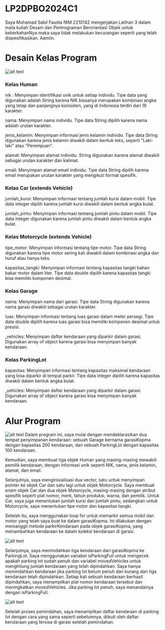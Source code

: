 # LP2DPBO2024C1

Saya Muhamad Sabil Fausta NIM 2210142 mengerjakan Latihan 3 dalam mata kuliah Desain dan Pemrograman Berorientasi Objek untuk keberkahanNya maka saya tidak melakukan kecurangan seperti yang telah dispesifikasikan. Aamiin.

# Desain Kelas Program

![alt text](image.png)

### Kelas Human

nik : Menyimpan identifikasi unik untuk setiap individu. Tipe data yang digunakan adalah String karena NIK biasanya merupakan kombinasi angka yang tetap dan panjangnya konsisten, yang di Indonesia terdiri dari 16 karakter.

nama: Menyimpan nama individu. Tipe data String dipilih karena nama adalah urutan karakter.

jenis_kelamin: Menyimpan informasi jenis kelamin individu. Tipe data String digunakan karena jenis kelamin diwakili dalam bentuk teks, seperti "Laki-laki" atau "Perempuan".

alamat: Menyimpan alamat individu. String digunakan karena alamat diwakili sebagai urutan karakter dan kalimat.

email: Menyimpan alamat email individu. Tipe data String dipilih karena email merupakan urutan karakter yang mengikuti format spesifik.

### Kelas Car (extends Vehicle)

jumlah_kursi: Menyimpan informasi tentang jumlah kursi dalam mobil. Tipe data integer dipilih karena jumlah kursi diwakili dalam bentuk angka bulat.

jumlah_pintu: Menyimpan informasi tentang jumlah pintu dalam mobil. Tipe data integer digunakan karena jumlah pintu diwakili dalam bentuk angka bulat.

### Kelas Motorcycle (extends Vehicle)

tipe_motor: Menyimpan informasi tentang tipe motor. Tipe data String digunakan karena tipe motor sering kali diwakili dalam kombinasi angka dan huruf atau hanya teks.

kapasitas_tangki: Menyimpan informasi tentang kapasitas tangki bahan bakar motor dalam liter. Tipe data double dipilih karena kapasitas tangki bisa memiliki komponen desimal.

### Kelas Garage

nama: Menyimpan nama dari garasi. Tipe data String digunakan karena nama garasi diwakili sebagai urutan karakter.

luas: Menyimpan informasi tentang luas garasi dalam meter persegi. Tipe data double dipilih karena luas garasi bisa memiliki komponen desimal untuk presisi.

\_vehicles: Menyimpan daftar kendaraan yang diparkir dalam garasi. Digunakan array of object karena garasi bisa menyimpan banyak kendaraan.

### Kelas ParkingLot

kapasitas: Menyimpan informasi tentang kapasitas maksimal kendaraan yang bisa diparkir di tempat parkir. Tipe data integer dipilih karena kapasitas diwakili dalam bentuk angka bulat.

\_vehicles: Menyimpan daftar kendaraan yang diparkir dalam garasi. Digunakan array of object karena garasi bisa menyimpan banyak kendaraan.

# Alur Program

![alt text](<tambah garasi 1.png>)
Dalam program ini, saya mulai dengan mendeklarasikan dua tempat penyimpanan kendaraan: sebuah Garage bernama garasiKopma dengan kapasitas 200 kendaraan, dan sebuah ParkingLot dengan kapasitas 100 kendaraan.

Kemudian, saya membuat tiga objek Human yang masing-masing mewakili pemilik kendaraan, dengan informasi unik seperti NIK, nama, jenis kelamin, alamat, dan email.

Selanjutnya, saya menginisialisasi dua vector, satu untuk menyimpan pointer ke objek Car dan satu lagi untuk objek Motorcycle. Saya membuat enam objek Car dan dua objek Motorcycle, masing-masing dengan atribut spesifik seperti plat nomor, merk, tahun produksi, warna, dan pemilik. Untuk Car, saya juga menentukan jumlah kursi dan jumlah pintu, sedangkan untuk Motorcycle, saya menentukan tipe motor dan kapasitas tangki.

Setelah itu, saya menggunakan loop for untuk memarkir semua mobil dan motor yang telah saya buat ke dalam garasiKopma. Ini dilakukan dengan memanggil metode parkirKendaraan pada objek garasiKopma, yang menambahkan kendaraan ke dalam koleksi kendaraan di garasi.

![alt text](<tambah parking lot.png>)

Selanjutnya, saya memindahkan tiga kendaraan dari garasiKopma ke ParkingLot. Saya menggunakan variabel isParkingFull untuk mengecek apakah parking lot sudah penuh dan variabel movedVehicles untuk menghitung jumlah kendaraan yang telah dipindahkan. Saya hanya memindahkan kendaraan jika parking lot belum penuh dan kurang dari tiga kendaraan telah dipindahkan. Setiap kali sebuah kendaraan berhasil dipindahkan, saya menampilkan plat nomor kendaraan tersebut dan meningkatkan movedVehicles. Jika parking lot penuh, saya menandainya dengan isParkingFull.

![alt text](<data setelah pemindahan.png>)

Setelah proses pemindahan, saya menampilkan daftar kendaraan di parking lot dengan cara yang sama seperti sebelumnya, diikuti oleh daftar kendaraan yang tersisa di garasi setelah pemindahan.
